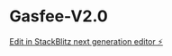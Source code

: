 # Gasfee-V2.0

[Edit in StackBlitz next generation editor ⚡️](https://stackblitz.com/~/github.com/Abdoulmerlic/Gasfee-V2.0)
